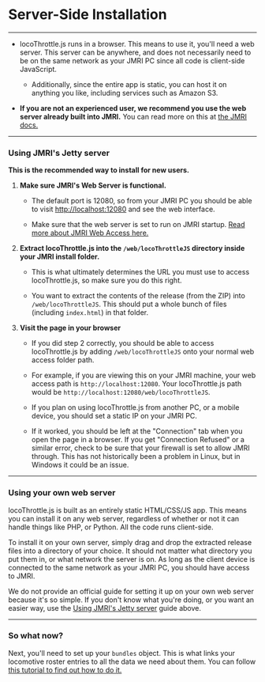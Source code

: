 # Server-Side Installation

---

- locoThrottle.js runs in a browser. This means to use it, you'll need a web server. This server can be anywhere, and does not necessarily need to be on the same network as your JMRI PC since all code is client-side JavaScript.

    - Additionally, since the entire app is static, you can host it on anything you like, including services such as Amazon S3.

* **If you are not an experienced user, we recommend you use the web server already built into JMRI.** You can read more on this at [the JMRI docs.](http://jmri.sourceforge.net/help/en/html/web/)

---

### Using JMRI's Jetty server

**This is the recommended way to install for new users.**

1. **Make sure JMRI's Web Server is functional.** 

    - The default port is 12080, so from your JMRI PC you should be able to visit [http://localhost:12080](http://localhost:12080) and see the web interface.
    
    - Make sure that the web server is set to run on JMRI startup. [Read more about JMRI Web Access here.](http://jmri.sourceforge.net/help/en/html/web/)
    
2. **Extract locoThrottle.js into the ``/web/locoThrottleJS`` directory inside your JMRI install folder.**

    - This is what ultimately determines the URL you must use to access locoThrottle.js, so make sure you do this right.
    
    - You want to extract the contents of the release (from the ZIP) into ``/web/locoThrottleJS``. This should put a whole bunch of files (including ``index.html``) in that folder.
    
3. **Visit the page in your browser**

    - If you did step 2 correctly, you should be able to access locoThrottle.js by adding ``/web/locoThrottleJS`` onto your normal web access folder path.
    
    - For example, if you are viewing this on your JMRI machine, your web access path is ``http://localhost:12080``. Your locoThrottle.js path would be ``http://localhost:12080/web/locoThrottleJS``.
    
    - If you plan on using locoThrottle.js from another PC, or a mobile device, you should set a static IP on your JMRI PC.
    
    - If it worked, you should be left at the "Connection" tab when you open the page in a browser. If you get "Connection Refused" or a similar error, check to be sure that your firewall is set to allow JMRI through. This has not historically been a problem in Linux, but in Windows it could be an issue.
    
---

### Using your own web server

locoThrottle.js is built as an entirely static HTML/CSS/JS app. This means you can install it on any web server, regardless of whether or not it can handle things like PHP, or Python. All the code runs client-side.

To install it on your own server, simply drag and drop the extracted release files into a directory of your choice. It should not matter what directory you put them in, or what network the server is on. As long as the client device is connected to the same network as your JMRI PC, you should have access to JMRI.

We do not provide an official guide for setting it up on your own web server because it's so simple. If you don't know what you're doing, or you want an easier way, use the [Using JMRI's Jetty server](#using-jmris-jetty-server) guide above.

---

### So what now?

Next, you'll need to set up your ``bundles`` object. This is what links your locomotive roster entries to all the data we need about them. You can follow [this tutorial to find out how to do it.](configure-locomotives)



